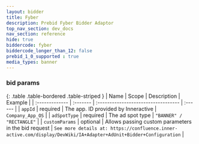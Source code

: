 ```yaml
---
layout: bidder
title: Fyber
description: Prebid Fyber Bidder Adaptor
top_nav_section: dev_docs
nav_section: reference
hide: true
biddercode: fyber
biddercode_longer_than_12: false
prebid_1_0_supported : true
media_types: banner
---
```


### bid params

{: .table .table-bordered .table-striped }
| Name           | Scope    | Description                         | Example |
| :------------- | :------- | :---------------------------------- | :------ |
| `appId`        | required | The app. ID provided by Inneractive                 | `Company_App_OS` |
| `adSpotType`   | required | The ad spot type                                    | `"BANNER" / "RECTANGLE"` |
| `customParams` | optional | Allows passing custom parameters in the bid request | `See more details at: https://confluence.inner-active.com/display/DevWiki/IA+Adapter+AdUnit+Bidder+Configuration` |
